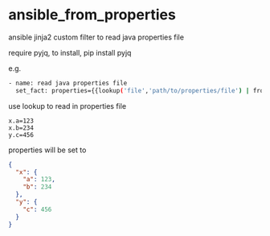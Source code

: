# ansible_from_properties

ansible jinja2 custom filter to read java properties file

require pyjq, to install, pip install pyjq

e.g.

```bash
- name: read java properties file
  set_fact: properties={{lookup('file','path/to/properties/file') | from_properties }}
```

use lookup to read in properties file

```
x.a=123
x.b=234
y.c=456
```

properties will be set to

```json
{
  "x": {
    "a": 123,
    "b": 234
  },
  "y": {
    "c": 456
  }
}
```
